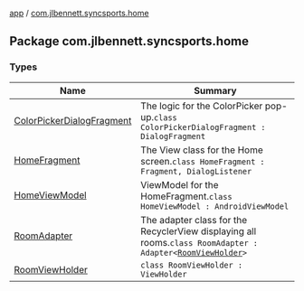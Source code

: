 [app](../index.md) / [com.jlbennett.syncsports.home](./index.md)

## Package com.jlbennett.syncsports.home

### Types

| Name | Summary |
|---|---|
| [ColorPickerDialogFragment](-color-picker-dialog-fragment/index.md) | The logic for the ColorPicker pop-up.`class ColorPickerDialogFragment : DialogFragment` |
| [HomeFragment](-home-fragment/index.md) | The View class for the Home screen.`class HomeFragment : Fragment, DialogListener` |
| [HomeViewModel](-home-view-model/index.md) | ViewModel for the HomeFragment.`class HomeViewModel : AndroidViewModel` |
| [RoomAdapter](-room-adapter/index.md) | The adapter class for the RecyclerView displaying all rooms.`class RoomAdapter : Adapter<`[`RoomViewHolder`](-room-view-holder/index.md)`>` |
| [RoomViewHolder](-room-view-holder/index.md) | `class RoomViewHolder : ViewHolder` |
